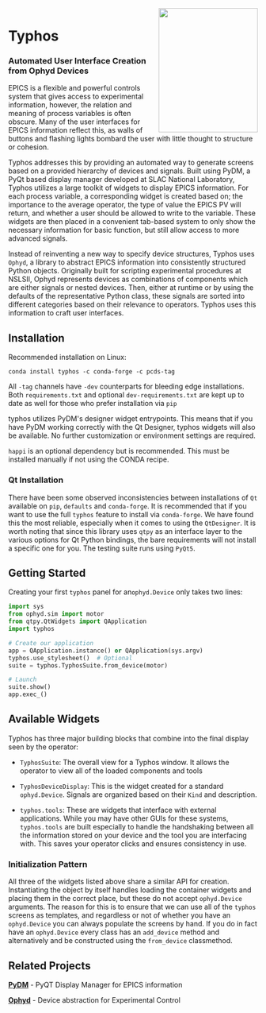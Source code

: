 <img src="docs/source/_static/hydra.jpg" width="200" height="250" align="right"/>
  <h1>Typhos</h1>
  <h3>Automated User Interface Creation from Ophyd Devices</h3>
</p>

EPICS is a flexible and powerful controls system that gives access to experimental
information, however, the relation and meaning of process variables is often
obscure. Many of the user interfaces for EPICS information reflect this, as
walls of buttons and flashing lights bombard the user with little thought to
structure or cohesion.

Typhos addresses this by providing an automated way to generate screens based
on a provided hierarchy of devices and signals. Built using PyDM, a PyQt based
display manager developed at SLAC National Laboratory, Typhos utilizes a large
toolkit of widgets to display EPICS information. For each process variable, a
corresponding widget is created based on; the importance to the average
operator, the type of value the EPICS PV will return, and whether a user should
be allowed to write to the variable. These widgets are then placed in a
convenient tab-based system to only show the necessary information for basic
function, but still allow access to more advanced signals.

Instead of reinventing a new way to specify device structures, Typhos uses
`Ophyd`, a library to abstract EPICS information into consistently structured
Python objects. Originally built for scripting experimental procedures at
NSLSII, Ophyd represents devices as combinations of components which are
either signals or nested devices. Then, either at runtime or by using the
defaults of the representative Python class, these signals are sorted into
different categories based on their relevance to operators. Typhos uses this
information to craft user interfaces.

## Installation
Recommended installation on Linux:
```
conda install typhos -c conda-forge -c pcds-tag
```
All `-tag` channels have `-dev` counterparts for bleeding edge installations.
Both `requirements.txt` and optional `dev-requirements.txt` are kept up to date
as well for those who prefer installation via `pip`

typhos utilizes PyDM's designer widget entrypoints.  This means that if you
have PyDM working correctly with the Qt Designer, typhos widgets will also be
available.  No further customization or environment settings are required.

`happi` is an optional dependency but is recommended. This must be installed
manually if not using the CONDA recipe.

### Qt Installation
There have been some observed inconsistencies between installations of `Qt`
available on `pip`, `defaults` and `conda-forge`. It is recommended that if you
want to use the full `typhos` feature to install via `conda-forge`. We have
found this the most reliable, especially when it comes to using the
`QtDesigner`. It is worth noting that since this library uses `qtpy` as an
interface layer to the various options for Qt Python bindings, the bare
requirements will not install a specific one for you. The testing suite runs
using `PyQt5`.

## Getting Started
Creating your first ``typhos`` panel for an``ophyd.Device`` only takes two
lines:

```python
import sys
from ophyd.sim import motor
from qtpy.QtWidgets import QApplication
import typhos

# Create our application
app = QApplication.instance() or QApplication(sys.argv)
typhos.use_stylesheet()  # Optional
suite = typhos.TyphosSuite.from_device(motor)

# Launch
suite.show()
app.exec_()
```

## Available Widgets
Typhos has three major building blocks that combine into the final display seen
by the operator:

* ``TyphosSuite``: The overall view for a Typhos window. It allows the
operator to view all of the loaded components and tools

* ``TyphosDeviceDisplay``: This is the widget created for a standard
``ophyd.Device``. Signals are organized based on their
``Kind`` and description.

* ``typhos.tools``: These are widgets that interface with external
applications. While you may have other GUIs for these systems,
``typhos.tools`` are built especially to handle the handshaking between all the
information stored on your device and the tool you are interfacing with. This
saves your operator clicks and ensures consistency in use.

### Initialization Pattern
All three of the widgets listed above share a similar API for creation.
Instantiating the object by itself handles loading the container widgets and
placing them in the correct place, but these do not accept ``ophyd.Device``
arguments. The reason for this is to ensure that we can use all of the
``typhos`` screens as templates, and regardless or not of whether you have an
``ophyd.Device`` you can always populate the screens by hand. If you do in fact
have an ``ophyd.Device`` every class has an ``add_device`` method and
alternatively and be constructed using the ``from_device`` classmethod.

## Related Projects
[**PyDM**](https://github.com/slaclab/pydm) - PyQT Display Manager for EPICS information

[**Ophyd**](https://github.com/NSLS-II/ophyd) - Device abstraction for Experimental Control
